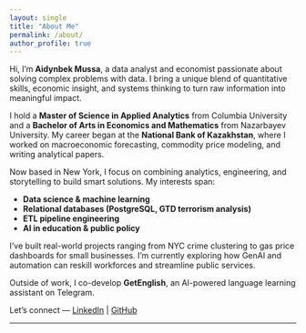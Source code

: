 ```yaml
---
layout: single
title: "About Me"
permalink: /about/
author_profile: true
---
```


Hi, I’m **Aidynbek Mussa**, a data analyst and economist passionate about solving complex problems with data. I bring a unique blend of quantitative skills, economic insight, and systems thinking to turn raw information into meaningful impact.

I hold a **Master of Science in Applied Analytics** from Columbia University and a **Bachelor of Arts in Economics and Mathematics** from Nazarbayev University. My career began at the **National Bank of Kazakhstan**, where I worked on macroeconomic forecasting, commodity price modeling, and writing analytical papers.

Now based in New York, I focus on combining analytics, engineering, and storytelling to build smart solutions. My interests span:
- **Data science & machine learning**
- **Relational databases (PostgreSQL, GTD terrorism analysis)**
- **ETL pipeline engineering**
- **AI in education & public policy**

I’ve built real-world projects ranging from NYC crime clustering to gas price dashboards for small businesses. I’m currently exploring how GenAI and automation can reskill workforces and streamline public services.

Outside of work, I co-develop **GetEnglish**, an AI-powered language learning assistant on Telegram.

Let’s connect — [LinkedIn](https://www.linkedin.com/in/aidynbekmussa/) | [GitHub](https://github.com/aidynbekmussa2000)

---
